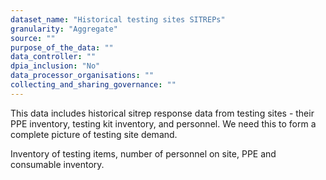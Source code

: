 ```yaml
---
dataset_name: "Historical testing sites SITREPs"
granularity: "Aggregate"
source: ""
purpose_of_the_data: ""
data_controller: ""
dpia_inclusion: "No"
data_processor_organisations: ""
collecting_and_sharing_governance: ""
---
```

This data includes historical sitrep response data from testing sites - their PPE inventory, testing kit inventory, and personnel. We need this to form a complete picture of testing site demand. 

Inventory of testing items, number of personnel on site, PPE and consumable inventory.